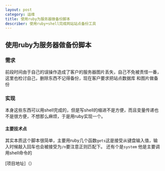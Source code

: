 ```yaml
---
layout: post
category: 运维
title: 使用ruby为服务器做备份脚本
describer: 使用ruby+shell完成网站站点备份工具
---
```


## 使用ruby为服务器做备份脚本

### 需求

前段时间由于自己的误操作造成了客户的服务器图片丢失，自己不免被责怪一番，这里也检讨自己，删除东西不记得备份，现在客户要求把站点数据库
和图片做备份

### 实现

本身这些东西可以用shell完成的，但是写shell的缩进不是方便，而且变量传递也不是很方便，不想那么麻烦，于是用ruby实现一个。

#### 主要技术点

其实本质这个脚本很简单，主要用ruby几个函数`gets`这是接受从键盘输入值，输入时候敲入回车也会被接受为`/n`要注意正则匹配下。
还有个是`system` 他是主要调用shell命令的

[项目地址]（）

